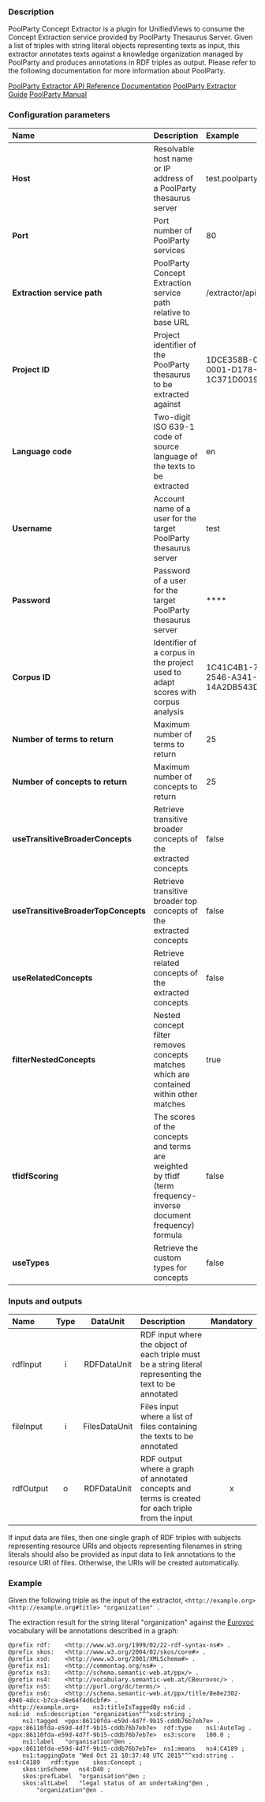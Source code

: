 ### Description

PoolParty Concept Extractor is a plugin for UnifiedViews to consume the Concept Extraction service provided by PoolParty Thesaurus Server. Given a list of triples with string literal objects representing texts as input, this extractor annotates texts against a knowledge organization managed by PoolParty and produces annotations in RDF triples as output. Please refer to the following documentation for more information about PoolParty.

[PoolParty Extractor API Reference Documentation](http://vocabulary.semantic-web.at/extractor/doc)
[PoolParty Extractor Guide](https://grips.semantic-web.at/display/public/POOLDOKU/PPX+-+Guide)
[PoolParty Manual](https://grips.semantic-web.at/display/POOLDOKU/PoolParty+Manual)

### Configuration parameters

| Name | Description | Example |
|:----|:----|:----|
|**Host** | Resolvable host name or IP address of a PoolParty thesaurus server | test.poolparty.biz |
|**Port** | Port number of PoolParty services | 80 |
|**Extraction service path** | PoolParty Concept Extraction service path relative to base URL | /extractor/api/annotate | 
|**Project ID** | Project identifier of the PoolParty thesaurus to be extracted against | 1DCE358B-0316-0001-D178-1C371D0019B0 |
|**Language code** | Two-digit ISO 639-1 code of source language of the texts to be extracted | en |
|**Username** | Account name of a user for the target PoolParty thesaurus server | test |
|**Password** | Password of a user for the target PoolParty thesaurus server | **** |
|**Corpus ID** | Identifier of a corpus in the project used to adapt scores with corpus analysis | 1C41C4B1-7654-2546-A341-14A2DB543D542 |
|**Number of terms to return** | Maximum number of terms to return | 25 |
|**Number of concepts to return** | Maximum number of concepts to return | 25 |
|**useTransitiveBroaderConcepts** | Retrieve transitive broader concepts of the extracted concepts | false |
|**useTransitiveBroaderTopConcepts** | Retrieve transitive broader top concepts of the extracted concepts | false |
|**useRelatedConcepts** | Retrieve related concepts of the extracted concepts | false |
|**filterNestedConcepts** | Nested concept filter removes concepts matches which are contained within other matches | true |
|**tfidfScoring** | The scores of the concepts and terms are weighted by tfidf (term frequency-inverse document frequency) formula | false |
|**useTypes** | Retrieve the custom types for concepts | false |

### Inputs and outputs

|Name |Type | DataUnit | Description | Mandatory |
|:--------|:------:|:------:|:-------------|:---------------------:|
|rdfInput|i|RDFDataUnit|RDF input where the object of each triple must be a string literal representing the text to be annotated| |
|fileInput|i|FilesDataUnit|Files input where a list of files containing the texts to be annotated| |
|rdfOutput|o|RDFDataUnit|RDF output where a graph of annotated concepts and terms is created for each triple from the input|x|

If input data are files, then one single graph of RDF triples with subjects representing resource URIs and objects representing filenames in string literals should also be provided as input data to link annotations to the resource URI of files. Otherwise, the URIs will be created automatically.

### Example

Given the following triple as the input of the extractor, 
`<http://example.org> <http://example.org#title> "organization" .`

The extraction result for the string literal "organization" against the [Eurovoc](http://vocabulary.semantic-web.at/CBeurovoc.html) vocabulary will be annotations described in a graph:
```
@prefix rdf:	<http://www.w3.org/1999/02/22-rdf-syntax-ns#> .
@prefix skos:	<http://www.w3.org/2004/02/skos/core#> .
@prefix xsd:	<http://www.w3.org/2001/XMLSchema#> .
@prefix ns1:	<http://commontag.org/ns#> .
@prefix ns3:	<http://schema.semantic-web.at/ppx/> .
@prefix ns4:	<http://vocabulary.semantic-web.at/CBeurovoc/> .
@prefix ns5:	<http://purl.org/dc/terms/> .
@prefix ns6:	<http://schema.semantic-web.at/ppx/title/8e8e2302-4946-4dcc-b7ca-d4e64f4d6cbf#> .
<http://example.org>	ns3:titleIsTaggedBy	ns6:id .
ns6:id	ns5:description	"organization"^^xsd:string ;
	ns1:tagged	<ppx:86110fda-e59d-4d7f-9b15-cddb76b7eb7e> .
<ppx:86110fda-e59d-4d7f-9b15-cddb76b7eb7e>	rdf:type	ns1:AutoTag .
<ppx:86110fda-e59d-4d7f-9b15-cddb76b7eb7e>	ns3:score	100.0 ;
	ns1:label	"organisation"@en .
<ppx:86110fda-e59d-4d7f-9b15-cddb76b7eb7e>	ns1:means	ns4:C4189 ;
	ns1:taggingDate	"Wed Oct 21 10:37:48 UTC 2015"^^xsd:string .
ns4:C4189	rdf:type	skos:Concept ;
	skos:inScheme	ns4:D40 ;
	skos:prefLabel	"organisation"@en ;
	skos:altLabel	"legal status of an undertaking"@en ,
		"organization"@en .
```